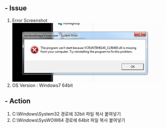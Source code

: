 ## - Issue
1. Error Screenshot  
![Error Screenshot](./vcruntime140_clr0400.dll%20Error.png)  
2. OS Version : Windows7 64bit
  
  
## - Action
1. C:\Windows\System32 경로에 32bit 파일 복사 붙여넣기  
2. C:\Windows\SysWOW64 경로에 64bit 파일 복사 붙여넣기
